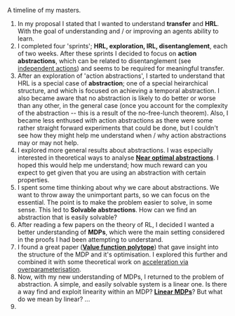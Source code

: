 A timeline of my masters.

1. In my proposal I stated that I wanted to understand __transfer__ and __HRL__. With the goal of understanding and / or improving an agents ability to learn.
2. I completed four 'sprints'; __HRL, exploration, IRL, disentanglement__, each of two weeks. After these sprints I decided to focus on __action abstractions__, which can be related to disentanglement (see [independent actions](http://willwhitney.com/assets/papers/Disentangling.video.with.independent.prediction.pdf)) and seems to be required for meaningful transfer.
4. After an exploration of 'action abstractions', I started to understand that HRL is a special case of __abstraction__; one of a special heirarchical structure, and which is focused on achieving a temporal abstraction. I also became aware that no abstraction is likely to do better or worse than any other, in the general case (once you account for the complexity of the abstraction -- this is a result of the no-free-lunch theorem). Also, I became less enthused with action abstractions as there were some rather straight forward experiments that could be done, but I couldn't see how they might help me understand when / why action abstractions may or may not help.
5. I explored more general results about abstractions. I was especially interested in theoretical ways to analyse __[Near optimal abstractions](https://arxiv.org/abs/1701.04113)__. I hoped this would help me understand; how much reward can you expect to get given that you are using an abstraction with certain properties.
6. I spent some time thinking about why we care about abstractions. We want to throw away the unimportant parts, so we can focus on the essential. The point is to make the problem easier to solve, in some sense. This led to __Solvable abstractions__. How can we find an abstraction that is easily solvable?
7. After reading a few papers on the theory of RL, I decided I wanted a better understanding of __MDPs__, which were the main setting considered in the proofs I had been attempting to understand.
8. I found a great paper (__[Value function polytope](https://arxiv.org/abs/1901.11524)__) that gave insight into the structure of the MDP and it's optimisation. I explored this further and combined it with some theoretical work on [acceleration via overparameterisation](https://arxiv.org/abs/1802.06509).
9. Now, with my new understanding of MDPs, I returned to the problem of abstraction. A simple, and easily solvable system is a linear one. Is there a way find and exploit linearity within an MDP? __[Linear MDPs](https://www.pnas.org/content/106/28/11478)__? But what do we mean by linear? ...
10.

